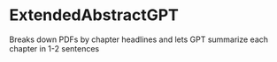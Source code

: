 # ExtendedAbstractGPT
Breaks down PDFs by chapter headlines and lets GPT summarize each chapter in 1-2 sentences
